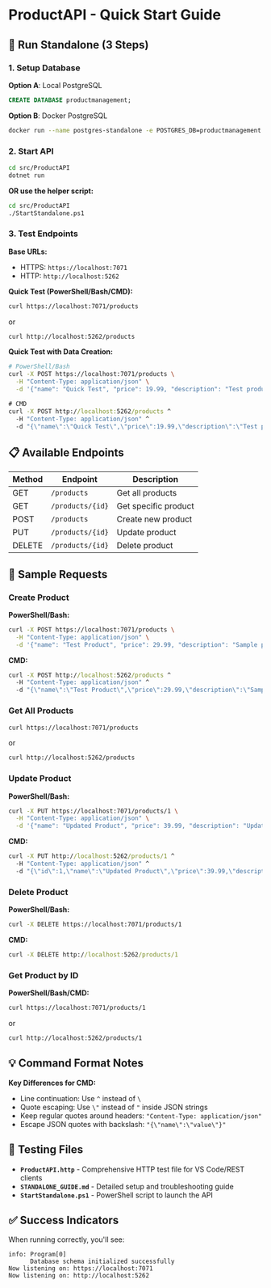 # ProductAPI - Quick Start Guide

## 🚀 Run Standalone (3 Steps)

### 1. Setup Database
**Option A**: Local PostgreSQL
```sql
CREATE DATABASE productmanagement;
```

**Option B**: Docker PostgreSQL
```bash
docker run --name postgres-standalone -e POSTGRES_DB=productmanagement -e POSTGRES_USER=postgres -e POSTGRES_PASSWORD=Password123 -p 5432:5432 -d postgres:15-alpine
```

### 2. Start API
```bash
cd src/ProductAPI
dotnet run
```
**OR use the helper script:**
```bash
cd src/ProductAPI
./StartStandalone.ps1
```

### 3. Test Endpoints
**Base URLs:**
- HTTPS: `https://localhost:7071`
- HTTP: `http://localhost:5262`

**Quick Test (PowerShell/Bash/CMD):**
```bash
curl https://localhost:7071/products
```
or
```bash
curl http://localhost:5262/products
```

**Quick Test with Data Creation:**
```bash
# PowerShell/Bash
curl -X POST https://localhost:7071/products \
  -H "Content-Type: application/json" \
  -d '{"name": "Quick Test", "price": 19.99, "description": "Test product"}'
```
```cmd
# CMD
curl -X POST http://localhost:5262/products ^
  -H "Content-Type: application/json" ^
  -d "{\"name\":\"Quick Test\",\"price\":19.99,\"description\":\"Test product\"}"
```
## 📋 Available Endpoints

| Method | Endpoint | Description |
|--------|----------|-------------|
| GET | `/products` | Get all products |
| GET | `/products/{id}` | Get specific product |
| POST | `/products` | Create new product |
| PUT | `/products/{id}` | Update product |
| DELETE | `/products/{id}` | Delete product |

## 🧪 Sample Requests

### Create Product
**PowerShell/Bash:**
```bash
curl -X POST https://localhost:7071/products \
  -H "Content-Type: application/json" \
  -d '{"name": "Test Product", "price": 29.99, "description": "Sample product"}'
```

**CMD:**
```cmd
curl -X POST http://localhost:5262/products ^
  -H "Content-Type: application/json" ^
  -d "{\"name\":\"Test Product\",\"price\":29.99,\"description\":\"Sample product\"}"
```

### Get All Products
```bash
curl https://localhost:7071/products
```
or
```bash
curl http://localhost:5262/products
```

### Update Product
**PowerShell/Bash:**
```bash
curl -X PUT https://localhost:7071/products/1 \
  -H "Content-Type: application/json" \
  -d '{"name": "Updated Product", "price": 39.99, "description": "Updated description"}'
```

**CMD:**
```cmd
curl -X PUT http://localhost:5262/products/1 ^
  -H "Content-Type: application/json" ^
  -d "{\"id\":1,\"name\":\"Updated Product\",\"price\":39.99,\"description\":\"Updated description\"}"
```

### Delete Product
**PowerShell/Bash:**
```bash
curl -X DELETE https://localhost:7071/products/1
```

**CMD:**
```cmd
curl -X DELETE http://localhost:5262/products/1
```

### Get Product by ID
**PowerShell/Bash/CMD:**
```bash
curl https://localhost:7071/products/1
```
or
```bash
curl http://localhost:5262/products/1
```

## 💡 Command Format Notes

**Key Differences for CMD:**
- Line continuation: Use `^` instead of `\`
- Quote escaping: Use `\"` instead of `"` inside JSON strings
- Keep regular quotes around headers: `"Content-Type: application/json"`
- Escape JSON quotes with backslash: `"{\"name\":\"value\"}"`
## 📄 Testing Files

- **`ProductAPI.http`** - Comprehensive HTTP test file for VS Code/REST clients
- **`STANDALONE_GUIDE.md`** - Detailed setup and troubleshooting guide
- **`StartStandalone.ps1`** - PowerShell script to launch the API

## ✅ Success Indicators

When running correctly, you'll see:
```
info: Program[0]
      Database schema initialized successfully
Now listening on: https://localhost:7071
Now listening on: http://localhost:5262
```
